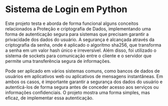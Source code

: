 # Sistema de Login em Python

Este projeto testa e aborda de forma funcional alguns conceitos relacionados a Proteção e criptografia de Dados, implementando uma forma de autenticação segura para sistemas que precisam garantir a privacidade dos dados do usuário. A segurança é alcançada através da criptografia da senha, onde é aplicado o algoritmo sha256, que transforma a senha em um valor hash único e irreversível. Além disso, foi utilizado o sistema de sockets para comunicação entre o cliente e o servidor que permite uma transferência segura de informações.

Pode ser aplicado em vários sistemas comuns, como bancos de dados de usuários em aplicativos web ou aplicativos de mensagens instantâneas. Em ambos os casos, é importante garantir a segurança dos dados do usuário e autenticá-los de forma segura antes de conceder acesso aos serviços ou informações confidenciais. O projeto mostra uma forma simples, mas eficaz, de implementar essa autenticação.
